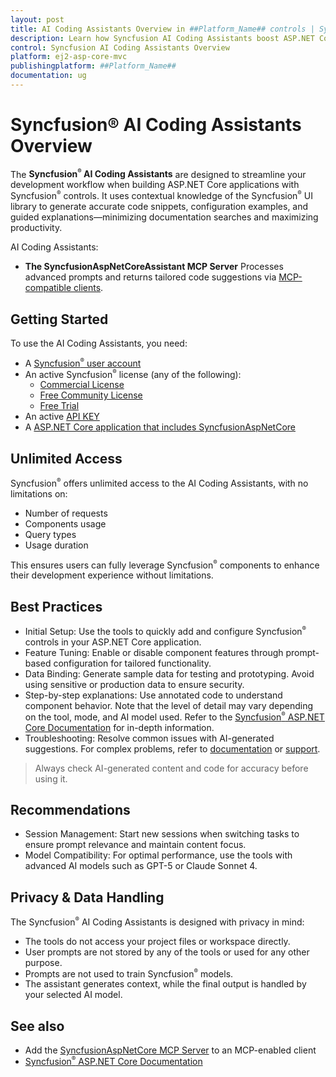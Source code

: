 ```yaml
---
layout: post
title: AI Coding Assistants Overview in ##Platform_Name## controls | Syncfusion
description: Learn how Syncfusion AI Coding Assistants boost ASP.NET Core productivity by generating accurate code snippets, examples, and contextual guidance.
control: Syncfusion AI Coding Assistants Overview
platform: ej2-asp-core-mvc
publishingplatform: ##Platform_Name##
documentation: ug
---
```


# Syncfusion® AI Coding Assistants Overview

The **Syncfusion<sup style="font-size:70%">&reg;</sup> AI Coding Assistants** are designed to streamline your development workflow when building ASP.NET Core applications with Syncfusion<sup style="font-size:70%">&reg;</sup> controls. It uses contextual knowledge of the Syncfusion<sup style="font-size:70%">&reg;</sup> UI library to generate accurate code snippets, configuration examples, and guided explanations—minimizing documentation searches and maximizing productivity.

AI Coding Assistants:

* **The SyncfusionAspNetCoreAssistant MCP Server**
  Processes advanced prompts and returns tailored code suggestions via [MCP-compatible clients](https://modelcontextprotocol.io/clients).

## Getting Started

To use the AI Coding Assistants, you need:

* A [Syncfusion<sup style="font-size:70%">&reg;</sup> user account](https://www.syncfusion.com/account)
* An active Syncfusion<sup style="font-size:70%">&reg;</sup> license (any of the following):
  - [Commercial License](https://www.syncfusion.com/sales/unlimitedlicense)
  - [Free Community License](https://www.syncfusion.com/products/communitylicense)
  - [Free Trial](https://www.syncfusion.com/account/manage-trials/start-trials)
* An active [API KEY](https://syncfusion.com/account/api-key)
* A [ASP.NET Core application that includes SyncfusionAspNetCore](https://ej2.syncfusion.com/aspnetcore/documentation/getting-started/razor-pages)

## Unlimited Access

Syncfusion<sup style="font-size:70%">&reg;</sup> offers unlimited access to the AI Coding Assistants, with no limitations on:

* Number of requests
* Components usage
* Query types
* Usage duration

This ensures users can fully leverage Syncfusion<sup style="font-size:70%">&reg;</sup> components to enhance their development experience without limitations.

## Best Practices

* Initial Setup: Use the tools to quickly add and configure Syncfusion<sup style="font-size:70%">&reg;</sup> controls in your ASP.NET Core application.
* Feature Tuning: Enable or disable component features through prompt-based configuration for tailored functionality.
* Data Binding: Generate sample data for testing and prototyping. Avoid using sensitive or production data to ensure security.
* Step-by-step explanations: Use annotated code to understand component behavior. Note that the level of detail may vary depending on the tool, mode, and AI model used. Refer to the [Syncfusion<sup style="font-size:70%">&reg;</sup> ASP.NET Core Documentation](https://ej2.syncfusion.com/aspnetcore/documentation/getting-started/razor-pages) for in-depth information.
* Troubleshooting: Resolve common issues with AI-generated suggestions. For complex problems, refer to [documentation](https://ej2.syncfusion.com/aspnetcore/documentation/getting-started/razor-pages) or [support](https://support.syncfusion.com/support/tickets/create).

> Always check AI-generated content and code for accuracy before using it.

## Recommendations

* Session Management: Start new sessions when switching tasks to ensure prompt relevance and maintain content focus.
* Model Compatibility: For optimal performance, use the tools with advanced AI models such as GPT-5 or Claude Sonnet 4.

## Privacy & Data Handling

The Syncfusion<sup style="font-size:70%">&reg;</sup> AI Coding Assistants is designed with privacy in mind:

* The tools do not access your project files or workspace directly.
* User prompts are not stored by any of the tools or used for any other purpose.
* Prompts are not used to train Syncfusion<sup style="font-size:70%">&reg;</sup> models.
* The assistant generates context, while the final output is handled by your selected AI model.

## See also

* Add the [SyncfusionAspNetCore MCP Server](./mcp-server.md) to an MCP-enabled client
* [Syncfusion<sup style="font-size:70%">&reg;</sup> ASP.NET Core Documentation](https://ej2.syncfusion.com/aspnetcore/documentation/getting-started/razor-pages)
